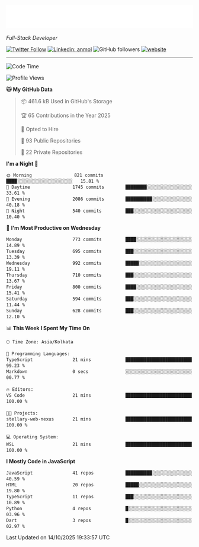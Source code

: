 <!-- START:readme-typing -->
<img src="readme-typing.svg" />
<!-- END:readme-typing -->

<p><em>Full-Stack Developer</em></p>

[![Twitter Follow](https://img.shields.io/twitter/follow/tonalmathew?style=flat)](https://twitter.com/intent/follow?screen_name=tonalmathew)
[![Linkedin: anmol](https://img.shields.io/badge/tonal-mathew?style=flat-square&logo=Linkedin&logoColor=white&link=https://www.linkedin.com/in/tonal-mathew/)](https://www.linkedin.com/in/tonal-mathew/)
![GitHub followers](https://img.shields.io/github/followers/tonalmathew?label=Follow&style=social)
[![website](https://img.shields.io/badge/Website-46a2f1.svg?&style=flat-square&logo=Google-Chrome&logoColor=white&link=http://tonalmathew.github.io/)](http://tonalmathew.github.io/)

---
<!--START_SECTION:waka-->
![Code Time](http://img.shields.io/badge/Code%20Time-1%2C544%20hrs%2031%20mins-blue)

![Profile Views](http://img.shields.io/badge/Profile%20Views-0-blue)

**🐱 My GitHub Data** 

> 📦 461.6 kB Used in GitHub's Storage 
 > 
> 🏆 65 Contributions in the Year 2025
 > 
> 💼 Opted to Hire
 > 
> 📜 93 Public Repositories 
 > 
> 🔑 22 Private Repositories 
 > 
**I'm a Night 🦉** 

```text
🌞 Morning                821 commits         ████░░░░░░░░░░░░░░░░░░░░░   15.81 % 
🌆 Daytime                1745 commits        ████████░░░░░░░░░░░░░░░░░   33.61 % 
🌃 Evening                2086 commits        ██████████░░░░░░░░░░░░░░░   40.18 % 
🌙 Night                  540 commits         ███░░░░░░░░░░░░░░░░░░░░░░   10.40 % 
```
📅 **I'm Most Productive on Wednesday** 

```text
Monday                   773 commits         ████░░░░░░░░░░░░░░░░░░░░░   14.89 % 
Tuesday                  695 commits         ███░░░░░░░░░░░░░░░░░░░░░░   13.39 % 
Wednesday                992 commits         █████░░░░░░░░░░░░░░░░░░░░   19.11 % 
Thursday                 710 commits         ███░░░░░░░░░░░░░░░░░░░░░░   13.67 % 
Friday                   800 commits         ████░░░░░░░░░░░░░░░░░░░░░   15.41 % 
Saturday                 594 commits         ███░░░░░░░░░░░░░░░░░░░░░░   11.44 % 
Sunday                   628 commits         ███░░░░░░░░░░░░░░░░░░░░░░   12.10 % 
```


📊 **This Week I Spent My Time On** 

```text
🕑︎ Time Zone: Asia/Kolkata

💬 Programming Languages: 
TypeScript               21 mins             █████████████████████████   99.23 % 
Markdown                 0 secs              ░░░░░░░░░░░░░░░░░░░░░░░░░   00.77 % 

🔥 Editors: 
VS Code                  21 mins             █████████████████████████   100.00 % 

🐱‍💻 Projects: 
stellary-web-nexus       21 mins             █████████████████████████   100.00 % 

💻 Operating System: 
WSL                      21 mins             █████████████████████████   100.00 % 
```

**I Mostly Code in JavaScript** 

```text
JavaScript               41 repos            ██████████░░░░░░░░░░░░░░░   40.59 % 
HTML                     20 repos            █████░░░░░░░░░░░░░░░░░░░░   19.80 % 
TypeScript               11 repos            ███░░░░░░░░░░░░░░░░░░░░░░   10.89 % 
Python                   4 repos             █░░░░░░░░░░░░░░░░░░░░░░░░   03.96 % 
Dart                     3 repos             █░░░░░░░░░░░░░░░░░░░░░░░░   02.97 % 
```




 Last Updated on 14/10/2025 19:33:57 UTC
<!--END_SECTION:waka-->
